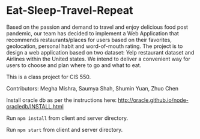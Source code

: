 # Eat-Sleep-Travel-Repeat

Based on the passion and demand to travel and enjoy delicious food post pandemic, our team has decided to implement a Web Application that recommends restaurants/places for users based on their favorites, geolocation, personal habit and word-of-mouth rating. The project is to design a web application based on two dataset: Yelp restaurant dataset and Airlines within the United states. We intend to deliver a convenient way for users to choose and plan where to go and what to eat. 

This is a class project for CIS 550.

Contributors: Megha Mishra, Saumya Shah, Shumin Yuan, Zhuo Chen


Install oracle db as per the instructions here: http://oracle.github.io/node-oracledb/INSTALL.html

Run `npm install` from client and server directory.

Run `npm start` from client and server directory.
